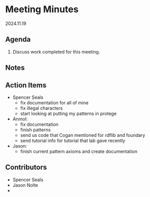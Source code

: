 # Meeting Minutes
2024.11.19

## Agenda
1. Discuss work completed for this meeting. 

## Notes

## Action Items
* Spencer Seals
	* fix documentation for all of mine
	* fix illegal characters
	* start looking at putting my patterns in protege
* Anmol:
	* fix documentation
	* finish patterns
	* send us code that Cogan mentioned for rdflib and foundary
	* send tutorial info for tutorial that lab gave recently
* Jason:
	* finish current pattern axioms and create documentation	

## Contributors
* Spencer Seals
* Jason Nolte
* 

